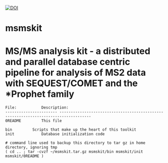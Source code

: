 [![DOI](https://zenodo.org/badge/6996/dacb/msmskit.svg)](http://dx.doi.org/10.5281/zenodo.17275)

# msmskit
MS/MS analysis kit - a distributed and parallel database centric pipeline for analysis of MS2 data with SEQUEST/COMET and the *Prophet family
==


	File:			Description:
	-----------------------	------------------------------------------------------------------------------------
	0README			This file

	bin			Scripts that make up the heart of this toolkit
	init			Database initialization code

	# command line used to backup this directory to tar gz in home directory, ignoring tmp
	( cd .. ; tar -cvzf ~/msmskit.tar.gz msmskit/bin msmskit/init msmskit/0README )
